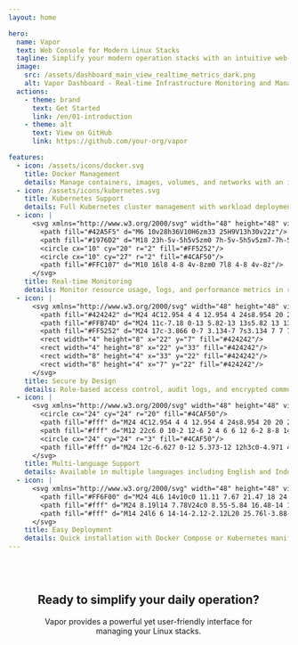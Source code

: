 ```yaml
---
layout: home

hero:
  name: Vapor
  text: Web Console for Modern Linux Stacks
  tagline: Simplify your modern operation stacks with an intuitive web-based interface
  image:
    src: /assets/dashboard_main_view_realtime_metrics_dark.png
    alt: Vapor Dashboard - Real-time Infrastructure Monitoring and Management
  actions:
    - theme: brand
      text: Get Started
      link: /en/01-introduction
    - theme: alt
      text: View on GitHub
      link: https://github.com/your-org/vapor

features:
  - icon: /assets/icons/docker.svg
    title: Docker Management
    details: Manage containers, images, volumes, and networks with an intuitive interface
  - icon: /assets/icons/kubernetes.svg
    title: Kubernetes Support
    details: Full Kubernetes cluster management with workload deployment and monitoring
  - icon: |
      <svg xmlns="http://www.w3.org/2000/svg" width="48" height="48" viewBox="0 0 48 48">
        <path fill="#42A5F5" d="M6 10v28h36V10H6zm33 25H9V13h30v22z"/>
        <path fill="#1976D2" d="M18 23h-5v-5h5v5zm0 7h-5v-5h5v5zm7-7h-5v-5h5v5zm0 7h-5v-5h5v5zm7-7h-5v-5h5v5zm0 7h-5v-5h5v5zm7-7h-5v-5h5v5zm0 7h-5v-5h5v5z"/>
        <circle cx="10" cy="20" r="2" fill="#FF5252"/>
        <circle cx="10" cy="27" r="2" fill="#4CAF50"/>
        <path fill="#FFC107" d="M10 16l8 4-8 4v-8zm0 7l8 4-8 4v-8z"/>
      </svg>
    title: Real-time Monitoring
    details: Monitor resource usage, logs, and performance metrics in real-time
  - icon: |
      <svg xmlns="http://www.w3.org/2000/svg" width="48" height="48" viewBox="0 0 48 48">
        <path fill="#424242" d="M24 4C12.954 4 4 12.954 4 24s8.954 20 20 20 20-8.954 20-20S35.046 4 24 4zm0 4c8.837 0 16 7.163 16 16s-7.163 16-16 16S8 32.837 8 24 15.163 8 24 8z"/>
        <path fill="#FFB74D" d="M24 11c-7.18 0-13 5.82-13 13s5.82 13 13 13 13-5.82 13-13-5.82-13-13-13zm0 2.5c5.799 0 10.5 4.701 10.5 10.5S29.799 34.5 24 34.5 13.5 29.799 13.5 24 18.201 13.5 24 13.5z"/>
        <path fill="#FF5252" d="M24 17c-3.866 0-7 3.134-7 7s3.134 7 7 7 7-3.134 7-7-3.134-7-7-7zm0 3c2.209 0 4 1.791 4 4s-1.791 4-4 4-4-1.791-4-4 1.791-4 4-4z"/>
        <rect width="4" height="8" x="22" y="7" fill="#424242"/>
        <rect width="4" height="8" x="22" y="33" fill="#424242"/>
        <rect width="8" height="4" x="33" y="22" fill="#424242"/>
        <rect width="8" height="4" x="7" y="22" fill="#424242"/>
      </svg>
    title: Secure by Design
    details: Role-based access control, audit logs, and encrypted communications
  - icon: |
      <svg xmlns="http://www.w3.org/2000/svg" width="48" height="48" viewBox="0 0 48 48">
        <circle cx="24" cy="24" r="20" fill="#4CAF50"/>
        <path fill="#fff" d="M24 4C12.954 4 4 12.954 4 24s8.954 20 20 20 20-8.954 20-20S35.046 4 24 4zm0 2c9.941 0 18 8.059 18 18s-8.059 18-18 18S6 33.941 6 24 14.059 6 24 6z"/>
        <path fill="#fff" d="M12 22c6 0 10-2 12-6 2 4 6 6 12 6-2 8-8 14-12 14s-10-6-12-14z"/>
        <circle cx="24" cy="24" r="3" fill="#4CAF50"/>
        <path fill="#fff" d="M24 12c-6.627 0-12 5.373-12 12h3c0-4.971 4.029-9 9-9s9 4.029 9 9h3c0-6.627-5.373-12-12-12z"/>
      </svg>
    title: Multi-language Support
    details: Available in multiple languages including English and Indonesian
  - icon: |
      <svg xmlns="http://www.w3.org/2000/svg" width="48" height="48" viewBox="0 0 48 48">
        <path fill="#FF6F00" d="M24 4L6 14v10c0 11.11 7.67 21.47 18 24 10.33-2.53 18-12.89 18-24V14L24 4z"/>
        <path fill="#fff" d="M24 8.19l14 7.78V24c0 8.55-5.84 16.48-14 18.95C15.84 40.48 10 32.55 10 24v-8.03l14-7.78M24 4L6 14v10c0 11.11 7.67 21.47 18 24 10.33-2.53 18-12.89 18-24V14L24 4z"/>
        <path fill="#fff" d="M14 24l6 6 14-14-2.12-2.12L20 25.76l-3.88-3.88L14 24z"/>
      </svg>
    title: Easy Deployment
    details: Quick installation with Docker Compose or Kubernetes manifests
---
```


<div style="text-align: center; padding: 2rem;">
  <h2>Ready to simplify your daily operation?</h2>
  <p>Vapor provides a powerful yet user-friendly interface for managing your Linux stacks.</p>
</div>

